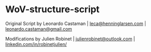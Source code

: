 # WoV-structure-script

Original Script by Leonardo Castaman | 
leca@henninglarsen.com | 
leonardo.castaman@gmail.com

Modifications by Julien Robinet | 
julienrobinet@outlook.com | 
[linkedin.com/in/robinetjulien/](https://www.linkedin.com/in/robinetjulien/)
